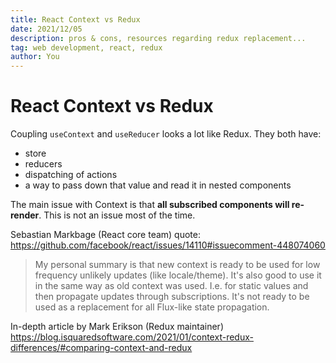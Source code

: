 ```yaml
---
title: React Context vs Redux
date: 2021/12/05
description: pros & cons, resources regarding redux replacement...
tag: web development, react, redux
author: You
---
```


# React Context vs Redux

Coupling `useContext` and `useReducer` looks a lot like Redux. They both have:

- store
- reducers
- dispatching of actions
- a way to pass down that value and read it in nested components

The main issue with Context is that **all subscribed components will re-render**. This is not an issue most of the time.

Sebastian Markbage (React core team) quote: https://github.com/facebook/react/issues/14110#issuecomment-448074060

> My personal summary is that new context is ready to be used for low frequency unlikely updates (like locale/theme). It's also good to use it in the same way as old context was used. I.e. for static values and then propagate updates through subscriptions. It's not ready to be used as a replacement for all Flux-like state propagation.

In-depth article by Mark Erikson (Redux maintainer) https://blog.isquaredsoftware.com/2021/01/context-redux-differences/#comparing-context-and-redux
